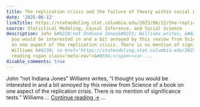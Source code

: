```yaml
---
title: The replication crisis and the failure of theory within social psychology
date: '2025-06-12'
linkTitle: https://statmodeling.stat.columbia.edu/2025/06/12/the-replication-crisis-and-the-failure-of-theory-within-social-psychology/
source: Statistical Modeling, Causal Inference, and Social Science
description: John &#8220;not Indiana Jones&#8221; Williams writes, &#8220;I thought
  you would be interested in and a bit annoyed by this review from Science of a book
  on one aspect of the replication crisis. There is no mention of significance tests.&#8221;
  Williams &#8230; <a href="https://statmodeling.stat.columbia.edu/2025/06/12/the-replication-crisis-and-the-failure-of-theory-within-social-psychology/">Continue
  reading <span class="meta-nav">&#8594;</span></a> ...
disable_comments: true
---
```

John &#8220;not Indiana Jones&#8221; Williams writes, &#8220;I thought you would be interested in and a bit annoyed by this review from Science of a book on one aspect of the replication crisis. There is no mention of significance tests.&#8221; Williams &#8230; <a href="https://statmodeling.stat.columbia.edu/2025/06/12/the-replication-crisis-and-the-failure-of-theory-within-social-psychology/">Continue reading <span class="meta-nav">&#8594;</span></a> ...